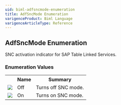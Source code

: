 ```yaml
---
uid: biml-adfsncmode-enumeration
title: AdfSncMode Enumeration
varigenceProduct: Biml Language
varigenceArticleType: Reference
---
```


## AdfSncMode Enumeration<div class="LanguageSummary"><div class ="SummaryItem">SNC activation indicator for SAP Table Linked Services.</div></div><div class="EnumValueGroup">### Enumeration Values<table id="EnumValue" class="MemberList"><tbody><tr><th class="MemberTypeIconColumnHeader">&nbsp;</th><th class="MemberNameColumnHeader">Name</th><th class="MemberSummaryColumnHeader">Summary</th></tr><tr class="cd0"><td align="center" class="MemberTypeIcon"><img src="enumValue.png"></img></td><td class="MemberName">Off</td><td class="MemberSummary"><div class ="SummaryItem">Turns off SNC mode.</div></td></tr><tr class="cd1"><td align="center" class="MemberTypeIcon"><img src="enumValue.png"></img></td><td class="MemberName">On</td><td class="MemberSummary"><div class ="SummaryItem">Turns on SNC mode.</div></td></tr></tbody></table></div>